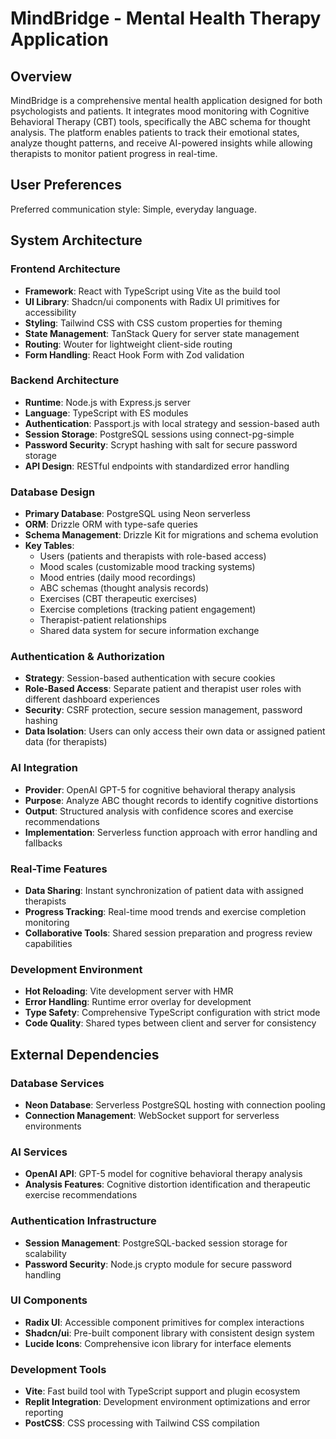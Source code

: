 # MindBridge - Mental Health Therapy Application

## Overview

MindBridge is a comprehensive mental health application designed for both psychologists and patients. It integrates mood monitoring with Cognitive Behavioral Therapy (CBT) tools, specifically the ABC schema for thought analysis. The platform enables patients to track their emotional states, analyze thought patterns, and receive AI-powered insights while allowing therapists to monitor patient progress in real-time.

## User Preferences

Preferred communication style: Simple, everyday language.

## System Architecture

### Frontend Architecture
- **Framework**: React with TypeScript using Vite as the build tool
- **UI Library**: Shadcn/ui components with Radix UI primitives for accessibility
- **Styling**: Tailwind CSS with CSS custom properties for theming
- **State Management**: TanStack Query for server state management
- **Routing**: Wouter for lightweight client-side routing
- **Form Handling**: React Hook Form with Zod validation

### Backend Architecture
- **Runtime**: Node.js with Express.js server
- **Language**: TypeScript with ES modules
- **Authentication**: Passport.js with local strategy and session-based auth
- **Session Storage**: PostgreSQL sessions using connect-pg-simple
- **Password Security**: Scrypt hashing with salt for secure password storage
- **API Design**: RESTful endpoints with standardized error handling

### Database Design
- **Primary Database**: PostgreSQL using Neon serverless
- **ORM**: Drizzle ORM with type-safe queries
- **Schema Management**: Drizzle Kit for migrations and schema evolution
- **Key Tables**:
  - Users (patients and therapists with role-based access)
  - Mood scales (customizable mood tracking systems)
  - Mood entries (daily mood recordings)
  - ABC schemas (thought analysis records)
  - Exercises (CBT therapeutic exercises)
  - Exercise completions (tracking patient engagement)
  - Therapist-patient relationships
  - Shared data system for secure information exchange

### Authentication & Authorization
- **Strategy**: Session-based authentication with secure cookies
- **Role-Based Access**: Separate patient and therapist user roles with different dashboard experiences
- **Security**: CSRF protection, secure session management, password hashing
- **Data Isolation**: Users can only access their own data or assigned patient data (for therapists)

### AI Integration
- **Provider**: OpenAI GPT-5 for cognitive behavioral therapy analysis
- **Purpose**: Analyze ABC thought records to identify cognitive distortions
- **Output**: Structured analysis with confidence scores and exercise recommendations
- **Implementation**: Serverless function approach with error handling and fallbacks

### Real-Time Features
- **Data Sharing**: Instant synchronization of patient data with assigned therapists
- **Progress Tracking**: Real-time mood trends and exercise completion monitoring
- **Collaborative Tools**: Shared session preparation and progress review capabilities

### Development Environment
- **Hot Reloading**: Vite development server with HMR
- **Error Handling**: Runtime error overlay for development
- **Type Safety**: Comprehensive TypeScript configuration with strict mode
- **Code Quality**: Shared types between client and server for consistency

## External Dependencies

### Database Services
- **Neon Database**: Serverless PostgreSQL hosting with connection pooling
- **Connection Management**: WebSocket support for serverless environments

### AI Services
- **OpenAI API**: GPT-5 model for cognitive behavioral therapy analysis
- **Analysis Features**: Cognitive distortion identification and therapeutic exercise recommendations

### Authentication Infrastructure
- **Session Management**: PostgreSQL-backed session storage for scalability
- **Password Security**: Node.js crypto module for secure password handling

### UI Components
- **Radix UI**: Accessible component primitives for complex interactions
- **Shadcn/ui**: Pre-built component library with consistent design system
- **Lucide Icons**: Comprehensive icon library for interface elements

### Development Tools
- **Vite**: Fast build tool with TypeScript support and plugin ecosystem
- **Replit Integration**: Development environment optimizations and error reporting
- **PostCSS**: CSS processing with Tailwind CSS compilation